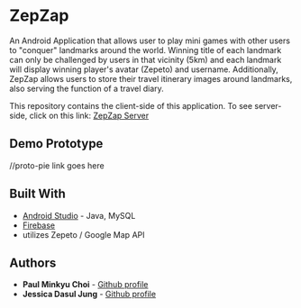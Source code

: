 # ZepZap

An Android Application that allows user to play mini games with other users to "conquer" landmarks around the world. 
Winning title of each landmark can only be challenged by users in that vicinity (5km) and each landmark will display
winning player's avatar (Zepeto) and username. Additionally, ZepZap allows users to store their travel itinerary images 
around landmarks, also serving the function of a travel diary.

This repository contains the client-side of this application. To see server-side, click on this link:
[ZepZap Server](https://github.com/junctionxseoulzapzep/zepzap-server)

## Demo Prototype
//proto-pie link goes here

## Built With
* [Android Studio](https://developer.android.com/studio) - Java, MySQL
* [Firebase](https://firebase.google.com)
* utilizes Zepeto / Google Map API

## Authors
* **Paul Minkyu Choi** - [Github profile](https://github.com/eee5263)
* **Jessica Dasul Jung** - [Github profile](https://github.com/Jessica-Dasul-Jung)
